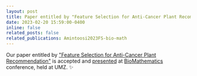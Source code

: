 ```yaml
---
layout: post
title: Paper entitled by "Feature Selection for Anti-Cancer Plant Recommendation" is accepted at BioMathematics
date: 2023-02-20 15:59:00-0400
inline: false
related_posts: false
related_publications: Amintoosi2023FS-bio-math
---
```


Our paper entitled by ["Feature Selection for Anti-Cancer Plant Recommendation"](https://www.dropbox.com/scl/fi/elhivqnctzs900hjlogsh/1401-biomath2.pdf?rlkey=mpez4vixbqm14cno78apl5k1o&dl=0) is accepted and [presented](https://www.dropbox.com/scl/fi/m8q7lc88wwpfgolrk9v7i/1401-biomath2-01320078.pdf?rlkey=o4imb5qhjpu0pnvnt1n051iga&dl=0) at [BioMathematics](https://conf.umz.ac.ir/biomath/en/) conference, held at UMZ. :sparkles: 

